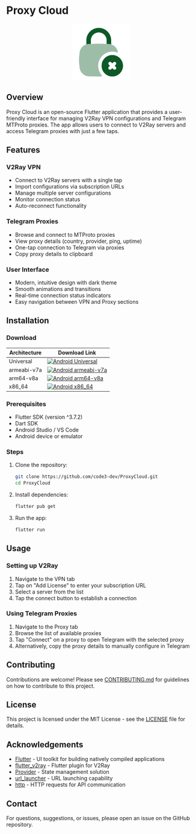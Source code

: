 # Proxy Cloud

<p align="center">
  <img src="assets/images/logo.png" alt="Proxy Cloud Logo" width="150"/>
</p>

## Overview

Proxy Cloud is an open-source Flutter application that provides a user-friendly interface for managing V2Ray VPN configurations and Telegram MTProto proxies. The app allows users to connect to V2Ray servers and access Telegram proxies with just a few taps.

## Features

### V2Ray VPN
- Connect to V2Ray servers with a single tap
- Import configurations via subscription URLs
- Manage multiple server configurations
- Monitor connection status
- Auto-reconnect functionality

### Telegram Proxies
- Browse and connect to MTProto proxies
- View proxy details (country, provider, ping, uptime)
- One-tap connection to Telegram via proxies
- Copy proxy details to clipboard

### User Interface
- Modern, intuitive design with dark theme
- Smooth animations and transitions
- Real-time connection status indicators
- Easy navigation between VPN and Proxy sections

## Installation

### Download

| Architecture | Download Link |
|-------------|---------------|
| Universal   | <a href="https://github.com/code3-dev/ProxyCloud/releases/latest/download/proxycloud-universal.apk"><img src="https://img.shields.io/badge/Android-Universal-3DDC84?style=for-the-badge&logo=android&logoColor=white" alt="Android Universal"></a> |
| armeabi-v7a | <a href="https://github.com/code3-dev/ProxyCloud/releases/latest/download/proxycloud-armeabi-v7a.apk"><img src="https://img.shields.io/badge/Android-armeabi--v7a-3DDC84?style=for-the-badge&logo=android&logoColor=white" alt="Android armeabi-v7a"></a> |
| arm64-v8a   | <a href="https://github.com/code3-dev/ProxyCloud/releases/latest/download/proxycloud-arm64-v8a.apk"><img src="https://img.shields.io/badge/Android-arm64--v8a-3DDC84?style=for-the-badge&logo=android&logoColor=white" alt="Android arm64-v8a"></a> |
| x86_64      | <a href="https://github.com/code3-dev/ProxyCloud/releases/latest/download/proxycloud-x86_64.apk"><img src="https://img.shields.io/badge/Android-x86_64-3DDC84?style=for-the-badge&logo=android&logoColor=white" alt="Android x86_64"></a> |

### Prerequisites
- Flutter SDK (version ^3.7.2)
- Dart SDK
- Android Studio / VS Code
- Android device or emulator
### Steps

1. Clone the repository:
   ```bash
   git clone https://github.com/code3-dev/ProxyCloud.git
   cd ProxyCloud
   ```

2. Install dependencies:
   ```bash
   flutter pub get
   ```

3. Run the app:
   ```bash
   flutter run
   ```

## Usage

### Setting up V2Ray
1. Navigate to the VPN tab
2. Tap on "Add License" to enter your subscription URL
3. Select a server from the list
4. Tap the connect button to establish a connection

### Using Telegram Proxies
1. Navigate to the Proxy tab
2. Browse the list of available proxies
3. Tap "Connect" on a proxy to open Telegram with the selected proxy
4. Alternatively, copy the proxy details to manually configure in Telegram

## Contributing

Contributions are welcome! Please see [CONTRIBUTING.md](CONTRIBUTING.md) for guidelines on how to contribute to this project.

## License

This project is licensed under the MIT License - see the [LICENSE](LICENSE) file for details.

## Acknowledgements

- [Flutter](https://flutter.dev/) - UI toolkit for building natively compiled applications
- [flutter_v2ray](https://pub.dev/packages/flutter_v2ray) - Flutter plugin for V2Ray
- [Provider](https://pub.dev/packages/provider) - State management solution
- [url_launcher](https://pub.dev/packages/url_launcher) - URL launching capability
- [http](https://pub.dev/packages/http) - HTTP requests for API communication

## Contact

For questions, suggestions, or issues, please open an issue on the GitHub repository.